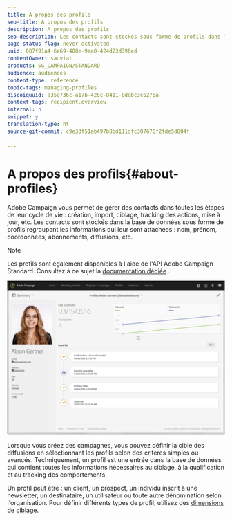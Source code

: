 ```yaml
---
title: A propos des profils
seo-title: A propos des profils
description: A propos des profils
seo-description: Les contacts sont stockés sous forme de profils dans la base de données de Campaign et sont mis à jour à toutes les étapes de leur cycle de vie.
page-status-flag: never-activated
uuid: 087f91a4-6e69-488e-9aa0-424d23d396ed
contentOwner: sauviat
products: SG_CAMPAIGN/STANDARD
audience: audiences
content-type: reference
topic-tags: managing-profiles
discoiquuid: a35e736c-a17b-420c-8411-0debc3c6275a
context-tags: recipient,overview
internal: n
snippet: y
translation-type: ht
source-git-commit: c9e33f51ab497b8bd111dfc307670f2fde5d804f

---
```



# A propos des profils{#about-profiles}

Adobe Campaign vous permet de gérer des contacts dans toutes les étapes de leur cycle de vie : création, import, ciblage, tracking des actions, mise à jour, etc. Les contacts sont stockés dans la base de données sous forme de profils regroupant les informations qui leur sont attachées : nom, prénom, coordonnées, abonnements, diffusions, etc.

>[!NOTE]
>
>Les profils sont également disponibles à l'aide de l'API Adobe Campaign Standard. Consultez à ce sujet la [documentation dédiée](https://docs.campaign.adobe.com/doc/standard/en/api/ACS_API.html#retrieving-profiles) .

![](assets/marketing_history.png)

Lorsque vous créez des campagnes, vous pouvez définir la cible des diffusions en sélectionnant les profils selon des critères simples ou avancés. Techniquement, un profil est une entrée dans la base de données qui contient toutes les informations nécessaires au ciblage, à la qualification et au tracking des comportements.

Un profil peut être : un client, un prospect, un individu inscrit à une newsletter, un destinataire, un utilisateur ou toute autre dénomination selon l'organisation. Pour définir différents types de profil, utilisez des [dimensions de ciblage](../../automating/using/query.md#targeting-dimensions-and-resources).

